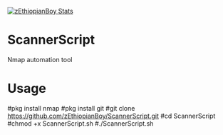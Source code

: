[![zEthiopianBoy Stats](https://github-readme-stats.vercel.app/api?username=anuraghazra)](https://github.com/zEthiopianBoy/github-readme-stats&show_icons=true)


# ScannerScript
Nmap automation tool

# Usage 
#pkg install nmap
#pkg install git
#git clone https://github.com/zEthiopianBoy/ScannerScript.git
#cd ScannerScript
#chmod +x ScannerScript.sh
#./ScannerScript.sh
